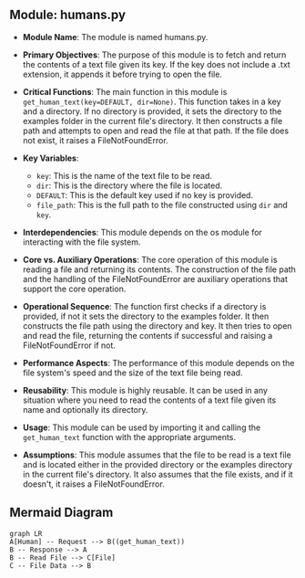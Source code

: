 ## Module: humans.py
- **Module Name**: The module is named humans.py.

- **Primary Objectives**: The purpose of this module is to fetch and return the contents of a text file given its key. If the key does not include a .txt extension, it appends it before trying to open the file. 

- **Critical Functions**: The main function in this module is `get_human_text(key=DEFAULT, dir=None)`. This function takes in a key and a directory. If no directory is provided, it sets the directory to the examples folder in the current file's directory. It then constructs a file path and attempts to open and read the file at that path. If the file does not exist, it raises a FileNotFoundError.

- **Key Variables**: 
  - `key`: This is the name of the text file to be read. 
  - `dir`: This is the directory where the file is located. 
  - `DEFAULT`: This is the default key used if no key is provided.
  - `file_path`: This is the full path to the file constructed using `dir` and `key`.

- **Interdependencies**: This module depends on the os module for interacting with the file system.

- **Core vs. Auxiliary Operations**: The core operation of this module is reading a file and returning its contents. The construction of the file path and the handling of the FileNotFoundError are auxiliary operations that support the core operation.

- **Operational Sequence**: The function first checks if a directory is provided, if not it sets the directory to the examples folder. It then constructs the file path using the directory and key. It then tries to open and read the file, returning the contents if successful and raising a FileNotFoundError if not.

- **Performance Aspects**: The performance of this module depends on the file system's speed and the size of the text file being read.

- **Reusability**: This module is highly reusable. It can be used in any situation where you need to read the contents of a text file given its name and optionally its directory.

- **Usage**: This module can be used by importing it and calling the `get_human_text` function with the appropriate arguments.

- **Assumptions**: This module assumes that the file to be read is a text file and is located either in the provided directory or the examples directory in the current file's directory. It also assumes that the file exists, and if it doesn't, it raises a FileNotFoundError.
## Mermaid Diagram
```mermaid
graph LR
A[Human] -- Request --> B((get_human_text))
B -- Response --> A
B -- Read File --> C[File]
C -- File Data --> B
```
